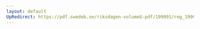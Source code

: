 ```yaml
---
layout: default
UpRedirect: https://pdf.swedeb.se/riksdagen-volumeG-pdf/199091/reg_199091/reg_199091_0648.pdf
---
```

